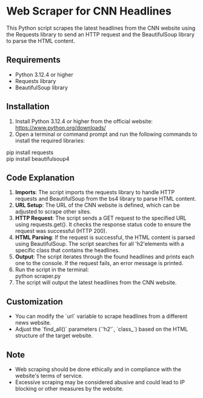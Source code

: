 # Web Scraper for CNN Headlines

This Python script scrapes the latest headlines from the CNN website using the Requests library to send an HTTP request and the BeautifulSoup library to parse the HTML content.

## Requirements

- Python 3.12.4 or higher
- Requests library
- BeautifulSoup library

## Installation

1. Install Python 3.12.4 or higher from the official website: https://www.python.org/downloads/
2. Open a terminal or command prompt and run the following commands to install the required libraries:

pip install requests  
pip install beautifulsoup4

## Code Explanation
1. **Imports**: The script imports the requests library to handle HTTP requests and BeautifulSoup from the bs4 library to parse HTML content.
2. **URL Setup**: The URL of the CNN website is defined, which can be adjusted to scrape other sites.
3. **HTTP Request**: The script sends a GET request to the specified URL using requests.get(). It checks the response status code to ensure the request was successful (HTTP 200).
4. **HTML Parsing**: If the request is successful, the HTML content is parsed using BeautifulSoup. The script searches for all 'h2'elements with a specific class that contains the headlines.
5. **Output**: The script iterates through the found headlines and prints each one to the console. If the request fails, an error message is printed.
6. Run the script in the terminal:  
   python scraper.py
7. The script will output the latest headlines from the CNN website.

## Customization

- You can modify the \`url\` variable to scrape headlines from a different news website.
- Adjust the \`find_all()\` parameters (\`'h2'\`, \`class_\`) based on the HTML structure of the target website.

## Note

- Web scraping should be done ethically and in compliance with the website's terms of service.
- Excessive scraping may be considered abusive and could lead to IP blocking or other measures by the website.

